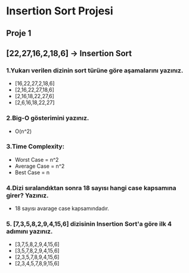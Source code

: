 # Insertion Sort Projesi

## Proje 1
## [22,27,16,2,18,6] -> Insertion Sort


### 1.Yukarı verilen dizinin sort türüne göre aşamalarını yazınız.

-  [16,22,27,2,18,6]
-  [2,16,22,27,18,6]
-  [2,16,18,22,27,6]
-  [2,6,16,18,22,27]

### 2.Big-O gösterimini yazınız.

- O(n^2)

### 3.Time Complexity:

- Worst Case = n^2
- Average Case = n^2
- Best Case = n

### 4.Dizi sıralandıktan sonra 18 sayısı hangi case kapsamına girer? Yazınız.

- 18 sayısı avarage case kapsamındadır.

### 5. [7,3,5,8,2,9,4,15,6] dizisinin Insertion Sort'a göre ilk 4 adımını yazınız.

- [3,7,5,8,2,9,4,15,6]
- [3,5,7,8,2,9,4,15,6]
- [2,3,5,7,8,9,4,15,6]
- [2,3,4,5,7,8,9,15,6]

